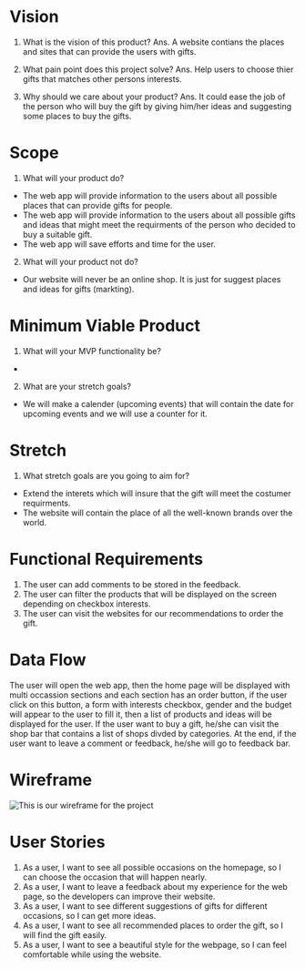 # Vision
1. What is the vision of this product?
Ans. A website contians the places and sites that can provide the users with gifts.

2. What pain point does this project solve?
Ans. Help users to choose thier gifts that matches other persons interests.

3. Why should we care about your product?
Ans. It could ease the job of the person who will buy the gift by giving him/her ideas and suggesting some places to buy the gifts.

# Scope
1. What will your product do?
- The web app will provide information to the users about all possible places that can provide gifts for people.
- The web app will provide information to the users about all possible gifts and ideas that might meet the requirments of the person who decided to buy a suitable gift.
- The web app will save efforts and time for the user. 

2. What will your product not do?
- Our website will never be an online shop. It is just for suggest places and ideas for gifts (markting).

# Minimum Viable Product
1. What will your MVP functionality be?
- 

2. What are your stretch goals?
- We will make a calender (upcoming events) that will contain the date for upcoming events and we will use a counter for it.

# Stretch
1. What stretch goals are you going to aim for?
- Extend the interets which will insure that the gift will meet the costumer requirments.
- The website will contain the place of all the well-known brands over the world.

# Functional Requirements
1. The user can add comments to be stored in the feedback.
2. The user can filter the products that will be displayed on the screen depending on checkbox interests. 
3. The user can visit the websites for our recommendations to order the gift.

# Data Flow
The user will open the web app, then the home page will be displayed with multi occassion sections and each section has an order button, if the user click on this button, a form with interests checkbox, gender and the budget will appear to the user to fill it, then a list of products and ideas will be displayed for the user. If the user want to buy a gift, he/she can visit the shop bar that contains a list of shops divded by categories. At the end, if the user want to leave a comment or feedback, he/she will go to feedback bar.

# Wireframe
![This is our wireframe for the project](../gift-center/assests/homepage.PNG)

# User Stories
1. As a user, I want to see all possible occasions on the homepage, so I can choose the occasion that will happen nearly.
2. As a user, I want to leave a feedback about my experience for the web page, so the developers can improve their website.
3. As a user, I want to see different suggestions of gifts for different occasions, so I can get more ideas.
4. As a user, I want to see all recommended places to order the gift, so I will find the gift easily.
5. As a user, I want to see a beautiful style for the webpage, so I can feel comfortable while using the website.



